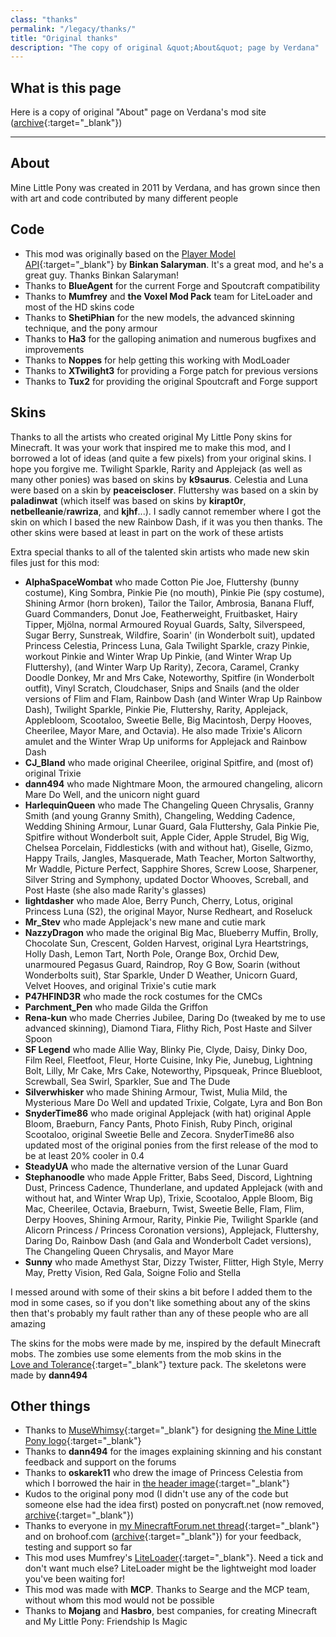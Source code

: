 ```yaml
---
class: "thanks"
permalink: "/legacy/thanks/"
title: "Original thanks"
description: "The copy of original &quot;About&quot; page by Verdana"
---
```


## What is this page
Here is a copy of original "About" page on Verdana's mod site ([archive](https://web.archive.org/web/20150418140823/http://www.minelittlepony.com:80/wiki/Mine_Little_Pony:About){:target="_blank"})

---

## About
Mine Little Pony was created in 2011 by Verdana, and has grown since then with art and code contributed by many different people

## Code
- This mod was originally based on the [Player Model API](https://www.minecraftforum.net/forums/mapping-and-modding-java-edition/minecraft-mods/1274437-1-1-0-player-model-api-2-1){:target="_blank"} by **Binkan Salaryman**. It's a great mod, and he's a great guy. Thanks Binkan Salaryman!
- Thanks to **BlueAgent** for the current Forge and Spoutcraft compatibility
- Thanks to **Mumfrey** and **the Voxel Mod Pack** team for LiteLoader and most of the HD skins code
- Thanks to **ShetiPhian** for the new models, the advanced skinning technique, and the pony armour
- Thanks to **Ha3** for the galloping animation and numerous bugfixes and improvements
- Thanks to **Noppes** for help getting this working with ModLoader
- Thanks to **XTwilight3** for providing a Forge patch for previous versions
- Thanks to **Tux2** for providing the original Spoutcraft and Forge support

## Skins
Thanks to all the artists who created original My Little Pony skins for Minecraft. It was your work that inspired me to make this mod, and I borrowed a lot of ideas (and quite a few pixels) from your original skins. I hope you forgive me. Twilight Sparkle, Rarity and Applejack (as well as many other ponies) was based on skins by **k9saurus**. Celestia and Luna were based on a skin by **peaceiscloser**. Fluttershy was based on a skin by **paladinwat** (which itself was based on skins by **kirapt0r**, **netbelleanie**/**rawriza**, and **kjhf**...). I sadly cannot remember where I got the skin on which I based the new Rainbow Dash, if it was you then thanks. The other skins were based at least in part on the work of these artists

Extra special thanks to all of the talented skin artists who made new skin files just for this mod:

- **AlphaSpaceWombat** who made Cotton Pie Joe, Fluttershy (bunny costume), King Sombra, Pinkie Pie (no mouth), Pinkie Pie (spy costume), Shining Armor (horn broken), Tailor the Tailor, Ambrosia, Banana Fluff, Guard Commanders, Donut Joe, Featherweight, Fruitbasket, Hairy Tipper, Mjölna, normal Armoured Royual Guards, Salty, Silverspeed, Sugar Berry, Sunstreak, Wildfire, Soarin' (in Wonderbolt suit), updated Princess Celestia, Princess Luna, Gala Twilight Sparkle, crazy Pinkie, workout Pinkie and Winter Wrap Up Pinkie, (and Winter Wrap Up Fluttershy), (and Winter Warp Up Rarity), Zecora, Caramel, Cranky Doodle Donkey, Mr and Mrs Cake, Noteworthy, Spitfire (in Wonderbolt outfit), Vinyl Scratch, Cloudchaser, Snips and Snails (and the older versions of Flim and Flam, Rainbow Dash (and Winter Wrap Up Rainbow Dash), Twilight Sparkle, Pinkie Pie, Fluttershy, Rarity, Applejack, Applebloom, Scootaloo, Sweetie Belle, Big Macintosh, Derpy Hooves, Cheerilee, Mayor Mare, and Octavia). He also made Trixie's Alicorn amulet and the Winter Wrap Up uniforms for Applejack and Rainbow Dash
- **CJ_Bland** who made original Cheerilee, original Spitfire, and (most of) original Trixie
- **dann494** who made Nightmare Moon, the armoured changeling, alicorn Mare Do Well, and the unicorn night guard
- **HarlequinQueen** who made The Changeling Queen Chrysalis, Granny Smith (and young Granny Smith), Changeling, Wedding Cadence, Wedding Shining Armour, Lunar Guard, Gala Fluttershy, Gala Pinkie Pie, Spitfire without Wonderbolt suit, Apple Cider, Apple Strudel, Big Wig, Chelsea Porcelain, Fiddlesticks (with and without hat), Giselle, Gizmo, Happy Trails, Jangles, Masquerade, Math Teacher, Morton Saltworthy, Mr Waddle, Picture Perfect, Sapphire Shores, Screw Loose, Sharpener, Silver String and Symphony, updated Doctor Whooves, Screball, and Post Haste (she also made Rarity's glasses)
- **lightdasher** who made Aloe, Berry Punch, Cherry, Lotus, original Princess Luna (S2), the original Mayor, Nurse Redheart, and Roseluck
- **Mr_Stev** who made Applejack's new mane and cutie mark
- **NazzyDragon** who made the original Big Mac, Blueberry Muffin, Brolly, Chocolate Sun, Crescent, Golden Harvest, original Lyra Heartstrings, Holly Dash, Lemon Tart, North Pole, Orange Box, Orchid Dew, unarmoured Pegasus Guard, Raindrop, Roy G Bow, Soarin (without Wonderbolts suit), Star Sparkle, Under D Weather, Unicorn Guard, Velvet Hooves, and original Trixie's cutie mark
- **P47HFIND3R** who made the rock costumes for the CMCs
- **Parchment_Pen** who made Gilda the Griffon
- **Rena-kun** who made Cherries Jubilee, Daring Do (tweaked by me to use advanced skinning), Diamond Tiara, Flithy Rich, Post Haste and Silver Spoon
- **SF Legend** who made Allie Way, Blinky Pie, Clyde, Daisy, Dinky Doo, Film Reel, Fleetfoot, Fleur, Horte Cuisine, Inky Pie, Junebug, Lightning Bolt, Lilly, Mr Cake, Mrs Cake, Noteworthy, Pipsqueak, Prince Bluebloot, Screwball, Sea Swirl, Sparkler, Sue and The Dude
- **Silverwhisker** who made Shining Armour, Twist, Mulia Mild, the Mysterious Mare Do Well and updated Trixie, Colgate, Lyra and Bon Bon
- **SnyderTime86** who made original Applejack (with hat) original Apple Bloom, Braeburn, Fancy Pants, Photo Finish, Ruby Pinch, original Scootaloo, original Sweetie Belle and Zecora. SnyderTime86 also updated most of the original ponies from the first release of the mod to be at least 20% cooler in 0.4
- **SteadyUA** who made the alternative version of the Lunar Guard
- **Stephanoodle** who made Apple Fritter, Babs Seed, Discord, Lightning Dust, Princess Cadence, Thunderlane, and updated Applejack (with and without hat, and Winter Wrap Up), Trixie, Scootaloo, Apple Bloom, Big Mac, Cheerilee, Octavia, Braeburn, Twist, Sweetie Belle, Flam, Flim, Derpy Hooves, Shining Armour, Rarity, Pinkie Pie, Twilight Sparkle (and Alicorn Princess / Princess Coronation versions), Applejack, Fluttershy, Daring Do, Rainbow Dash (and Gala and Wonderbolt Cadet versions), The Changeling Queen Chrysalis, and Mayor Mare
- **Sunny** who made Amethyst Star, Dizzy Twister, Flitter, High Style, Merry May, Pretty Vision, Red Gala, Soigne Folio and Stella

I messed around with some of their skins a bit before I added them to the mod in some cases, so if you don't like something about any of the skins then that's probably my fault rather than any of these people who are all amazing

The skins for the mobs were made by me, inspired by the default Minecraft mobs. The zombies use some elements from the mob skins in the [Love&nbsp;and&nbsp;Tolerance](https://www.planetminecraft.com/texture_pack/love-and-tolerance-texture-pack/){:target="_blank"} texture pack. The skeletons were made by **dann494**

## Other things
- Thanks to [MuseWhimsy](https://musewhimsy.deviantart.com){:target="_blank"} for designing [the Mine Little Pony logo](https://verdanarepublic.deviantart.com/art/Mine-Little-Pony-logo-333184067){:target="_blank"}
- Thanks to **dann494** for the images explaining skinning and his constant feedback and support on the forums
- Thanks to **oskarek11** who drew the image of Princess Celestia from which I borrowed the hair in [the header image](https://mega.nz/#!YBZT0KCa!ubCikvjkLVgziA58yMehTrhZPBRje45M8jsXVYPF1Vw){:target="_blank"}
- Kudos to the original pony mod (I didn't use any of the code but someone else had the idea first) posted on ponycraft.net (now removed, [archive](https://web.archive.org/web/20130124171230/http://ponycraft.net:80/){:target="_blank"})
- Thanks to everyone in [my MinecraftForum.net thread](https://www.minecraftforum.net/forums/mapping-and-modding-java-edition/minecraft-mods/1278090-mine-little-pony-v1-6-4-1){:target="_blank"} and on brohoof.com ([archive](https://web.archive.org/web/20150502042354/http://www.brohoof.com:80/){:target="_blank"}) for your feedback, testing and support so far
- This mod uses Mumfrey's [LiteLoader](https://www.liteloader.com){:target="_blank"}. Need a tick and don't want much else? LiteLoader might be the lightweight mod loader you've been waiting for!
- This mod was made with **MCP**. Thanks to Searge and the MCP team, without whom this mod would not be possible
- Thanks to **Mojang** and **Hasbro**, best companies, for creating Minecraft and My Little Pony: Friendship Is Magic

